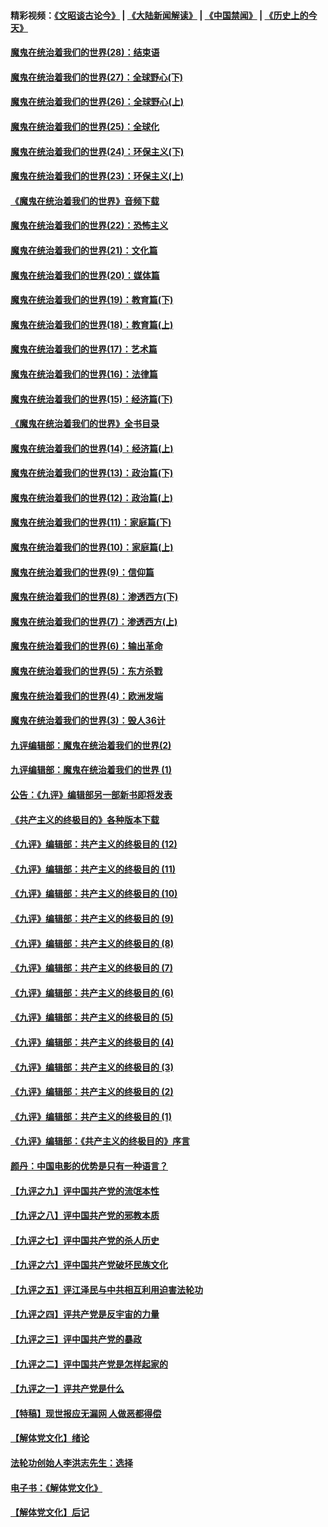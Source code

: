 #### 精彩视频：[《文昭谈古论今》](https://github.com/gfw-breaker/wenzhao/blob/master/README.md?t=01250630) | [《大陆新闻解读》](https://github.com/gfw-breaker/ntdtv-comedy/blob/master/README.md?t=01250630) | [《中国禁闻》](https://github.com/gfw-breaker/ntdtv-news/blob/master/README.md?t=01250630) | [《历史上的今天》](https://github.com/gfw-breaker/today-in-history/blob/master/README.md?t=01250630) 

#### [魔鬼在统治着我们的世界(28)：结束语](../pages/nsc422/n10936246.md?t=01250630) 

#### [魔鬼在统治着我们的世界(27)：全球野心(下)](../pages/nsc422/n10928319.md?t=01250630) 

#### [魔鬼在统治着我们的世界(26)：全球野心(上)](../pages/nsc422/n10900318.md?t=01250630) 

#### [魔鬼在统治着我们的世界(25)：全球化](../pages/nsc422/n10788205.md?t=01250630) 

#### [魔鬼在统治着我们的世界(24)：环保主义(下)](../pages/nsc422/n10695307.md?t=01250630) 

#### [魔鬼在统治着我们的世界(23)：环保主义(上)](../pages/nsc422/n10688613.md?t=01250630) 

#### [《魔鬼在统治着我们的世界》音频下载](../pages/nsc422/n10635553.md?t=01250630) 

#### [魔鬼在统治着我们的世界(22)：恐怖主义](../pages/nsc422/n10614727.md?t=01250630) 

#### [魔鬼在统治着我们的世界(21)：文化篇](../pages/nsc422/n10597706.md?t=01250630) 

#### [魔鬼在统治着我们的世界(20)：媒体篇](../pages/nsc422/n10586579.md?t=01250630) 

#### [魔鬼在统治着我们的世界(19)：教育篇(下)](../pages/nsc422/n10564808.md?t=01250630) 

#### [魔鬼在统治着我们的世界(18)：教育篇(上)](../pages/nsc422/n10526970.md?t=01250630) 

#### [魔鬼在统治着我们的世界(17)：艺术篇](../pages/nsc422/n10499093.md?t=01250630) 

#### [魔鬼在统治着我们的世界(16)：法律篇](../pages/nsc422/n10485969.md?t=01250630) 

#### [魔鬼在统治着我们的世界(15)：经济篇(下)](../pages/nsc422/n10469975.md?t=01250630) 

#### [《魔鬼在统治着我们的世界》全书目录](../pages/nsc422/n10464261.md?t=01250630) 

#### [魔鬼在统治着我们的世界(14)：经济篇(上)](../pages/nsc422/n10457370.md?t=01250630) 

#### [魔鬼在统治着我们的世界(13)：政治篇(下)](../pages/nsc422/n10448270.md?t=01250630) 

#### [魔鬼在统治着我们的世界(12)：政治篇(上)](../pages/nsc422/n10444576.md?t=01250630) 

#### [魔鬼在统治着我们的世界(11)：家庭篇(下)](../pages/nsc422/n10440961.md?t=01250630) 

#### [魔鬼在统治着我们的世界(10)：家庭篇(上)](../pages/nsc422/n10435448.md?t=01250630) 

#### [魔鬼在统治着我们的世界(9)：信仰篇](../pages/nsc422/n10432159.md?t=01250630) 

#### [魔鬼在统治着我们的世界(8)：渗透西方(下)](../pages/nsc422/n10429603.md?t=01250630) 

#### [魔鬼在统治着我们的世界(7)：渗透西方(上)](../pages/nsc422/n10426013.md?t=01250630) 

#### [魔鬼在统治着我们的世界(6)：输出革命](../pages/nsc422/n10421536.md?t=01250630) 

#### [魔鬼在统治着我们的世界(5)：东方杀戮](../pages/nsc422/n10417707.md?t=01250630) 

#### [魔鬼在统治着我们的世界(4)：欧洲发端](../pages/nsc422/n10414890.md?t=01250630) 

#### [魔鬼在统治着我们的世界(3)：毁人36计](../pages/nsc422/n10411583.md?t=01250630) 

#### [九评编辑部：魔鬼在统治着我们的世界(2)](../pages/nsc422/n10410036.md?t=01250630) 

#### [九评编辑部：魔鬼在统治着我们的世界 (1)](../pages/nsc422/n10406825.md?t=01250630) 

#### [公告：《九评》编辑部另一部新书即将发表](../pages/nsc422/n10405104.md?t=01250630) 

#### [《共产主义的终极目的》各种版本下载](../pages/nsc422/n10022138.md?t=01250630) 

#### [《九评》编辑部：共产主义的终极目的 (12)](../pages/nsc422/n9933272.md?t=01250630) 

#### [《九评》编辑部：共产主义的终极目的 (11)](../pages/nsc422/n9924973.md?t=01250630) 

#### [《九评》编辑部：共产主义的终极目的 (10)](../pages/nsc422/n9920883.md?t=01250630) 

#### [《九评》编辑部：共产主义的终极目的 (9)](../pages/nsc422/n9916363.md?t=01250630) 

#### [《九评》编辑部：共产主义的终极目的 (8)](../pages/nsc422/n9912488.md?t=01250630) 

#### [《九评》编辑部：共产主义的终极目的 (7)](../pages/nsc422/n9901176.md?t=01250630) 

#### [《九评》编辑部：共产主义的终极目的 (6)](../pages/nsc422/n9899359.md?t=01250630) 

#### [《九评》编辑部：共产主义的终极目的 (5)](../pages/nsc422/n9893174.md?t=01250630) 

#### [《九评》编辑部：共产主义的终极目的 (4)](../pages/nsc422/n9891246.md?t=01250630) 

#### [《九评》编辑部：共产主义的终极目的 (3)](../pages/nsc422/n9879879.md?t=01250630) 

#### [《九评》编辑部：共产主义的终极目的 (2)](../pages/nsc422/n9876205.md?t=01250630) 

#### [《九评》编辑部：共产主义的终极目的 (1)](../pages/nsc422/n9865857.md?t=01250630) 

#### [《九评》编辑部：《共产主义的终极目的》序言](../pages/nsc422/n9862666.md?t=01250630) 

#### [颜丹：中国电影的优势是只有一种语言？](../pages/nsc422/n9583062.md?t=01250630) 

#### [【九评之九】评中国共产党的流氓本性](../pages/nsc422/n737542.md?t=01250630) 

#### [【九评之八】评中国共产党的邪教本质](../pages/nsc422/n735942.md?t=01250630) 

#### [【九评之七】评中国共产党的杀人历史](../pages/nsc422/n733806.md?t=01250630) 

#### [【九评之六】评中国共产党破坏民族文化](../pages/nsc422/n731667.md?t=01250630) 

#### [【九评之五】评江泽民与中共相互利用迫害法轮功](../pages/nsc422/n730058.md?t=01250630) 

#### [【九评之四】评共产党是反宇宙的力量](../pages/nsc422/n727814.md?t=01250630) 

#### [【九评之三】评中国共产党的暴政](../pages/nsc422/n725597.md?t=01250630) 

#### [【九评之二】评中国共产党是怎样起家的](../pages/nsc422/n723946.md?t=01250630) 

#### [【九评之一】评共产党是什么](../pages/nsc422/n722529.md?t=01250630) 

#### [【特稿】现世报应无漏网 人做恶都得偿](../pages/nsc422/n4215167.md?t=01250630) 

#### [【解体党文化】绪论](../pages/nsc422/n1449356.md?t=01250630) 

#### [法轮功创始人李洪志先生：选择](../pages/nsc422/n3580738.md?t=01250630) 

#### [电子书：《解体党文化》](../pages/nsc422/n1573484.md?t=01250630) 

#### [【解体党文化】后记](../pages/nsc422/n1531999.md?t=01250630) 

